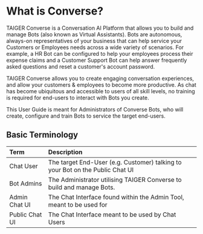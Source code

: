 # What is Converse?

TAIGER Converse is a Conversation AI Platform that allows you to build and manage Bots \(also known as Virtual Assistants\). Bots are autonomous, always-on representatives of your business that can help service your Customers or Employees needs across a wide variety of scenarios. For example, a HR Bot can be configured to help your employees process their expense claims and a Customer Support Bot can help answer frequently asked questions and reset a customer's account password.

TAIGER Converse allows you to create engaging conversation experiences, and allow your customers & employees to become more productive. As chat has become ubiquitous and accessible to users of all skill levels, no training is required for end-users to interact with Bots you create.

This User Guide is meant for Administrators of Converse Bots, who will create, configure and train Bots to service the target end-users.

## Basic Terminology

| **Term** | **Description** |
| :--- | :--- |
| Chat User | The target End-User \(e.g. Customer\) talking to your Bot on the Public Chat UI |
| Bot Admins | The Administrator utilising TAIGER Converse to build and manage Bots. |
| Admin Chat UI | The Chat Interface found within the Admin Tool, meant to be used for |
| Public Chat UI | The Chat Interface meant to be used by Chat Users |


